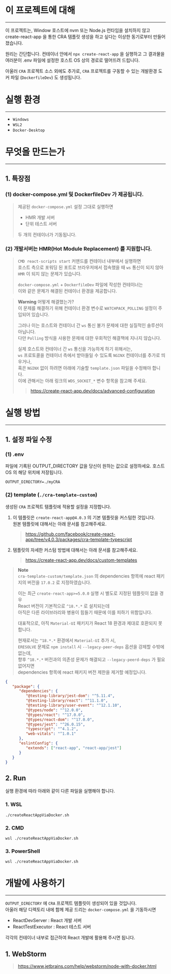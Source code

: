 # 이 프로젝트에 대해
<hr>

이 프로젝트는, Window 호스트에 nvm 또는 Node.js 런타임을 설치하지 않고
create-react-app 을 통한 CRA 템플릿 생성을 하고 싶다는 이상한 동기로부터 만들어졌습니다.

원리는 간단합니다. 컨테이너 안에서 `npx create-react-app` 을 실행하고 
그 결과물을 여러분이 .env 파일에 설정한 호스트 OS 상의 경로로 떨어뜨려 드립니다.

아울러 `CRA` 프로젝트 소스 외에도 추가로, 
`CRA` 프로젝트를 구동할 수 있는 개발환경 도커 파일 (`DockerfileDev`) 도 생성됩니다. 

# 실행 환경
<hr>

- `Windows`
- `WSL2`
- `Docker-Desktop`

# 무엇을 만드는가
<hr>

## 1. 특장점
### (1) docker-compose.yml 및 DockerfileDev 가 제공됩니다. 
   > 제공된 `docker-compose.yml` 설정 그대로 실행하면 
   > - HMR 개발 서버 
   > - 단위 테스트 서버  
   > 
   > 두 개의 컨테이너가 기동됩니다.
### (2) 개발서버는 HMR(Hot Module Replacement) 를 지원합니다.
   > `CMD react-scripts start` 커맨드를 컨테이너 내부에서 실행하면  
   > 호스트 측으로 포워딩 된 포트로 브라우저에서 접속했을 때 `ws` 통신이 되지 않아  
   > `HMR` 이 되지 않는 문제가 있습니다.  
   > 
   > `docker-compose.yml` + `DockerfileDev` 파일에 작성한 컨테이너는  
   > 이와 같은 문제가 해결된 컨테이너 환경을 제공합니다. 

   > **Warning**  어떻게 해결했는가?  
   > 이 문제를 해결하기 위해 컨테이너 환경 변수로 `WATCHPACK_POLLING` 설정이 주입되어 있습니다.
   > 
   > 그러나 이는 호스트와 컨테이너 간 `ws` 통신 불가 문제에 대한 실질적인 솔루션이 아닙니다.  
   > 다만 `Polling` 방식을 사용한 문제에 대한 우회적인 해결책에 지나지 않습니다.
   > 
   > 실제 호스트와 컨테이너 간 `ws` 통신을 가능하게 하기 위해서는,   
   > `ws` 프로토콜을 컨테이너 측에서 받아들일 수 있도록 `NGINX` 컨테이너를 추가로 띄우거나,  
   > 혹은 `NGINX` 없이 하려면 아래에 기술할 `template.json` 파일을 수정해야 합니다.  
   > 이에 관해서는 아래 링크의 `WDS_SOCKET_*` 변수 항목을 참고해 주세요.  
   > > https://create-react-app.dev/docs/advanced-configuration

# 실행 방법
<hr>

## 1. 설정 파일 수정 

### (1) .env
파일에 기록된 OUTPUT_DIRECTORY 값을 당신이 원하는 값으로 설정하세요. 
호스트 OS 의 해당 위치에 저장됩니다.
```.dotenv
OUTPUT_DIRECTORY=./myCRA
```

### (2) template (`./cra-template-custom`)
생성된 `CRA` 프로젝트 템플릿에 적용할 설정을 지정합니다.  
1. 이 템플릿은 `create-react-app@4.0.3` 의 기본 템플릿을 커스텀한 것입니다.  
   원본 템플릿에 대해서는 아래 문서를 참고해주세요.
   > https://github.com/facebook/create-react-app/tree/v4.0.3/packages/cra-template-typescript
2. 템플릿의 자세한 커스텀 방법에 대해서는 아래 문서를 참고해주세요.  
   > https://create-react-app.dev/docs/custom-templates

> **Note**  
> `cra-template-custom/template.json` 의 dependencies 항목에 react 패키지의 버전을 `17.0.2` 로 지정하였습니다.  
> 
> 이는 최근 `create-react-app>=5.0.0` 실행 시 별도로 지정된 템플릿이 없을 경우  
> React 버전이 기본적으로 `^18.*.*` 로 설치되는데   
> 아직은 다른 라이브러리와 병용이 힘들기 때문에 이를 피하기 위함입니다.
> 
> 대표적으로, 아직 `Material-UI` 패키지가 React 18 환경과 제대로 호환되지 못합니다.
> 
> 현재로서는 `^18.*.*` 환경에서 `Material-UI` 추가 시,  
> `ERESOLVE` 문제로 `npm install` 시 `--legacy-peer-deps` 옵션을 강제할 수밖에 없는데,  
> 향후 `^18.*.*` 버전과의 의존성 문제가 해결되고 `--legacy-peerd-deps` 가 필요 없어지면   
> dependencies 항목에 react 패키지 버전 제한을 제거할 예정입니다.
> 
```json
{
   "package": {
      "dependencies": {
         "@testing-library/jest-dom": "^5.11.4",
         "@testing-library/react": "^11.1.0",
         "@testing-library/user-event": "^12.1.10",
         "@types/node": "^12.0.0",
         "@types/react": "^17.0.0",
         "@types/react-dom": "^17.0.0",
         "@types/jest": "^26.0.15",
         "typescript": "^4.1.2",
         "web-vitals": "^1.0.1"
      },
      "eslintConfig": {
         "extends": ["react-app", "react-app/jest"]
      }
   }
}

```

## 2. Run
실행 환경에 따라 아래와 같이 다른 파일을 실행해야 합니다.

### 1. WSL
```shell
./createReactAppViaDocker.sh
```
### 2. CMD
```
wsl ./createReactAppViaDocker.sh
```
### 3. PowerShell
```
wsl ./createReactAppViaDocker.sh
```

# 개발에 사용하기
<hr>

`OUTPUT_DIRECTORY` 에 `CRA` 프로젝트 템플릿이 생성되어 있을 것입니다.  
아울러 해당 디렉토리 내에 함께 제공 드리는 `docker-compose.yml` 을 기동하시면
- ReactDevServer : React 개발 서버
- ReactTestExecutor : React 테스트 서버  

각각의 컨테이너 내부로 접근하여 React 개발에 활용해 주시면 됩니다. 

## 1. WebStorm
> https://www.jetbrains.com/help/webstorm/node-with-docker.html
